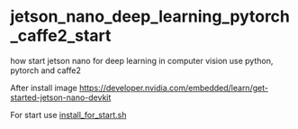 # jetson_nano_deep_learning_pytorch_caffe2_start
how start jetson nano  for deep learning in  computer vision use python, pytorch and caffe2



After install image https://developer.nvidia.com/embedded/learn/get-started-jetson-nano-devkit


For start use [install_for_start.sh]()